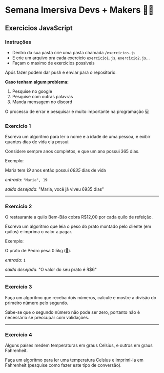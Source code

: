 # Semana Imersiva Devs + Makers :green_heart::purple_heart:

## Exercicios JavaScript

### Instruções

- Dentro da sua pasta crie uma pasta chamada `/exercicios-js`
- E crie um arquivo pra cada exercicio `exercicio1.js`, `exercicio2.js`...
- Façam o maximo de exercicios possiveis

Após fazer podem dar push e enviar para o repositorio.

**Caso tenham algum problema:**

1. Pesquise no google
2. Pesquise com outras palavras
3. Manda mensagem no discord

O processo de errar e pesquisar é muito importante na programação :computer:

### Exercicio 1

Escreva um algoritmo para ler o nome e a idade de uma pessoa, e exibir quantos dias de vida ela possui.

Considere sempre anos completos, e que um ano possui 365 dias.

Exemplo:

Maria tem _19_ anos então possui _6935_ dias de vida

_entrada_: `"Maria", 19`

_saída desejada_: "Maria, você já viveu 6935 dias"

---

### Exercicio 2

O restaurante a quilo Bem-Bão cobra R\$12,00 por cada quilo de refeição.

Escreva um algoritmo que leia o peso do prato montado pelo cliente (em quilos) e imprima o valor a pagar.

Exemplo:

O prato de Pedro pesa 0.5kg (:thinking:).

_entrada_: `1`

_saída desejada_: "O valor do seu prato é R\$6"

---

### Exercicio 3

Faça um algoritmo que receba dois números, calcule e mostre a divisão do primeiro número pelo segundo.

Sabe-se que o segundo número não pode ser zero, portanto não é necessário se preocupar com validações.

---

### Exercicio 4

Alguns países medem temperaturas em graus Celsius, e outros em graus Fahrenheit.

Faça um algoritmo para ler uma temperatura Celsius e imprimi-Ia em Fahrenheit (pesquise como fazer este tipo de conversão).
